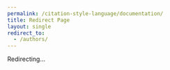 ```yaml
---
permalink: /citation-style-language/documentation/
title: Redirect Page
layout: single
redirect_to:
  - /authors/
---
```


Redirecting...